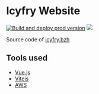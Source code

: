 # Icyfry Website

[![Build and deploy prod version](https://github.com/icyfry/icyfry-website/actions/workflows/deploy-prod.yml/badge.svg)](https://github.com/icyfry/icyfry-website/actions/workflows/deploy-prod.yml)
<img src="https://img.shields.io/github/languages/top/icyfry/icyfry-website" />

Source code of [icyfry.bzh](https://icyfry.bzh/)

## Tools used

* [Vue.js](https://fr.vuejs.org/index.html)
* [Vitejs](https://vitejs.dev/)
* [AWS](https://aws.amazon.com/)
